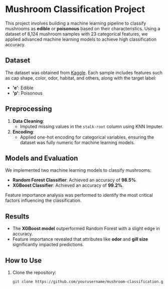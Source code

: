 # Mushroom Classification Project  

This project involves building a machine learning pipeline to classify mushrooms as **edible** or **poisonous** based on their characteristics. Using a dataset of 8,124 mushroom samples with 23 categorical features, we applied advanced machine learning models to achieve high classification accuracy.  

## Dataset  
The dataset was obtained from [Kaggle](https://www.kaggle.com/datasets/uciml/mushroom-classification/data). Each sample includes features such as cap shape, color, odor, habitat, and others, along with the target label:  
- **'e'**: Edible  
- **'p'**: Poisonous  

## Preprocessing  
1. **Data Cleaning**:  
   - Imputed missing values in the `stalk-root` column using KNN Imputer.  
2. **Encoding**:  
   - Applied one-hot encoding for categorical variables, ensuring the dataset was fully numeric for machine learning models.  

## Models and Evaluation  
We implemented two machine learning models to classify mushrooms:  
- **Random Forest Classifier**: Achieved an accuracy of **98.5%**.  
- **XGBoost Classifier**: Achieved an accuracy of **99.2%**.  

Feature importance analysis was performed to identify the most critical factors influencing the classification.  

## Results  
- The **XGBoost model** outperformed Random Forest with a slight edge in accuracy.  
- Feature importance revealed that attributes like **odor** and **gill size** significantly impacted predictions.  

## How to Use  
1. Clone the repository:  
   ```bash  
   git clone https://github.com/yourusername/mushroom-classification.git  
